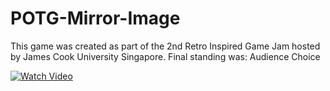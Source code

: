 # POTG-Mirror-Image

This game was created as part of the 2nd Retro Inspired Game Jam hosted by James Cook University Singapore.
Final standing was: Audience Choice

[![Watch Video](https://img.youtube.com/vi/asSRYOv0zqM/maxresdefault.jpg)](https://www.youtube.com/watch?v=asSRYOv0zqM)
